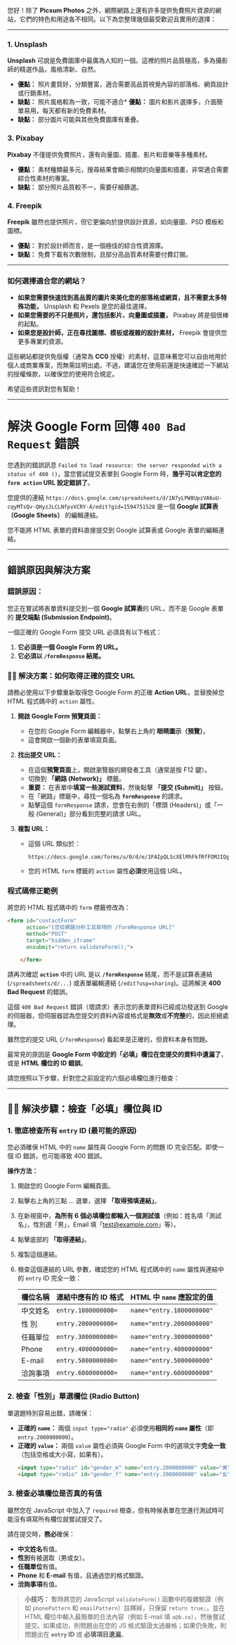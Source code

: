 您好！除了 **Picsum Photos** 之外，網際網路上還有許多提供免費照片資源的網站，它們的特色和用途各不相同。以下為您整理幾個最受歡迎且實用的選擇：

---

### 1. Unsplash

**Unsplash** 可說是免費圖庫中最廣為人知的一個。這裡的照片品質極高，多為攝影師的精選作品，風格清新、自然。
* **優點：** 照片畫質好，分類豐富，適合需要高品質視覺內容的部落格、網頁設計或行銷素材。
* **缺點：** 照片風格較為一致，可能不適合* **優點：** 圖片和影片選擇多，介面簡單易用，每天都有新的免費素材。
* **缺點：** 部分圖片可能與其他免費圖庫有重疊。

### 3. Pixabay

**Pixabay** 不僅提供免費照片，還有向量圖、插畫、影片和音樂等多種素材。
* **優點：** 素材種類最多元，搜尋結果會顯示相關的向量圖和插畫，非常適合需要綜合性素材的專案。
* **缺點：** 部分照片品質較不一，需要仔細篩選。

### 4. Freepik

**Freepik** 雖然也提供照片，但它更偏向於提供設計資源，如向量圖、PSD 模板和圖標。
* **優點：** 對於設計師而言，是一個極佳的綜合性資源庫。
* **缺點：** 免費下載有次數限制，且部分高品質素材需要付費訂閱。

---

### 如何選擇適合您的網站？

* **如果您需要快速找到高品質的圖片來美化您的部落格或網頁，且不需要太多特殊功能，** Unsplash 和 Pexels 是您的最佳選擇。
* **如果您需要的不只是照片，還包括影片、向量圖或插畫，** Pixabay 將是個很棒的起點。
* **如果您是設計師，正在尋找圖標、模板或複雜的設計素材，** Freepik 會提供您更多專業的資源。

這些網站都提供免版權（通常為 **CC0** 授權）的素材，這意味著您可以自由地用於個人或商業專案，而無需註明出處。不過，建議您在使用前還是快速確認一下網站的授權條款，以確保您的使用符合規定。

希望這些資訊對您有幫助！

-----
# 解決 Google Form 回傳 `400 Bad Request` 錯誤
您遇到的錯誤訊息 `Failed to load resource: the server responded with a status of 400 ()`，當您嘗試提交表單到 Google Form 時，**幾乎可以肯定您的 `form action` URL 設定錯誤了**。

您提供的連結 `https://docs.google.com/spreadsheets/d/1N7yLPW8UpzVA6uU-cqyMTsQv-QHyzJLCLNfpvVCRY-A/edit?gid=1594751528` 是一個 **Google 試算表（Google Sheets）** 的編輯連結。

您不能將 HTML 表單的資料直接提交到 Google 試算表或 Google 表單的編輯連結。

-----

## 錯誤原因與解決方案

### 錯誤原因：

您正在嘗試將表單資料提交到一個 **Google 試算表**的 URL，而不是 Google 表單的 **提交端點 (Submission Endpoint)**。

一個正確的 Google Form 提交 URL 必須具有以下格式：

1.  **它必須是一個 Google Form 的 URL。**
2.  **它必須以 `/formResponse` 結尾。**

### 👨‍💻 解決方案：如何取得正確的提交 URL

請務必使用以下步驟重新取得您 Google Form 的正確 **Action URL**，並替換掉您 HTML 程式碼中的 `action` 屬性。

1.  **開啟 Google Form 預覽頁面：**

      * 在您的 Google Form 編輯器中，點擊右上角的 **眼睛圖示（預覽）**。
      * 這會開啟一個新的表單填寫頁面。

2.  **找出提交 URL：**

      * 在這個**預覽頁面**上，開啟瀏覽器的開發者工具（通常是按 $\text{F12}$ 鍵）。
      * 切換到 **「網路 (Network)」** 標籤。
      * **重要：** 在表單中**填寫一些測試資料**，然後點擊 **「提交 (Submit)」** 按鈕。
      * 在「網路」標籤中，尋找一個名為 **`formResponse`** 的請求。
      * 點擊這個 `formResponse` 請求，您會在右側的「標頭 (Headers)」或「一般 (General)」部分看到完整的請求 URL。

3.  **複製 URL：**

      * 這個 URL 類似於：
        ```
        https://docs.google.com/forms/u/0/d/e/1FAIpQLScXElMhFkfRfFOMJIQgUJa0mi9lrNUExF04AN4BNsI3AsTpRw/formResponse
        ```
      * 您的 HTML `form` 標籤的 `action` 屬性**必須**使用這個 URL。

### 程式碼修正範例

將您的 HTML 程式碼中的 `form` 標籤修改為：

```html
<form id="contactForm" 
      action="[您從網路分析工具取得的 /formResponse URL]" 
      method="POST" 
      target="hidden_iframe" 
      onsubmit="return validateForm();">

    </form>
```

請再次確認 **`action`** 中的 URL 是以 **`/formResponse`** 結尾，而不是試算表連結 (`/spreadsheets/d/...`) 或表單編輯連結 (`/edit?usp=sharing`)。這將解決 **400 Bad Request** 的錯誤。


這個 `400 Bad Request` 錯誤（壞請求）表示您的表單資料已經成功發送到 Google 的伺服器，但伺服器認為您提交的資料內容或格式是**無效**或**不完整**的，因此拒絕處理。

雖然您的提交 URL (`/formResponse`) 看起來是正確的，但資料本身有問題。

最常見的原因是 **Google Form 中設定的「必填」欄位在您提交的資料中遺漏了**，或是 **HTML 欄位的 ID 錯誤**。

請您按照以下步驟，針對您之前設定的六個必填欄位進行檢查：

-----

## 👨‍🔧 解決步驟：檢查「必填」欄位與 ID

### 1\. 徹底檢查所有 `entry` ID (最可能的原因)

您必須確保 HTML 中的 `name` 屬性與 Google Form 的問題 ID 完全匹配。即使一個 ID 錯誤，也可能導致 400 錯誤。

**操作方法：**

1.  開啟您的 Google Form 編輯頁面。

2.  點擊右上角的三點 $\dots$ 選單，選擇 **「取得預填連結」**。

3.  在新視窗中，**為所有 6 個必填欄位都輸入一個測試值**（例如：姓名填「測試名」，性別選「男」，Email 填「test@example.com」等）。

4.  點擊底部的 **「取得連結」**。

5.  複製這個連結。

6.  檢查這個連結的 URL 參數，確認您的 HTML 程式碼中的 `name` 屬性與連結中的 `entry` ID 完全一致：

    | 欄位名稱 | 連結中應有的 ID 格式 | HTML 中 `name` 應設定的值 |
    | :--- | :--- | :--- |
    | 中文姓名 | `entry.1000000000=` | `name="entry.1000000000"` |
    | 性 別 | `entry.2000000000=` | `name="entry.2000000000"` |
    | 任職單位 | `entry.3000000000=` | `name="entry.3000000000"` |
    | Phone | `entry.4000000000=` | `name="entry.4000000000"` |
    | E-mail | `entry.5000000000=` | `name="entry.5000000000"` |
    | 洽詢事項 | `entry.6000000000=` | `name="entry.6000000000"` |

### 2\. 檢查「性別」單選欄位 (Radio Button)

單選題特別容易出錯，請確保：

  * **正確的 `name`：** 兩個 `input type="radio"` 必須使用**相同的 `name` 屬性**（即 `entry.2000000000`）。
  * **正確的 `value`：** 兩個 `value` 屬性必須與 Google Form 中的選項文字**完全一致**（包括空格或大小寫，如果有）。
    ```html
    <input type="radio" id="gender_m" name="entry.2000000000" value="男" required>
    <input type="radio" id="gender_f" name="entry.2000000000" value="女">
    ```

### 3\. 檢查必填欄位是否真的有值

雖然您在 JavaScript 中加入了 `required` 檢查，但有時候表單在您進行測試時可能沒有填寫所有欄位就嘗試提交了。

請在提交時，**務必**確保：

  * **中文姓名**有值。
  * **性別**有被選取（男或女）。
  * **任職單位**有值。
  * **Phone** 和 **E-mail** 有值，且通過您的格式驗證。
  * **洽詢事項**有值。

> **小技巧：** 暫時將您的 JavaScript `validateForm()` 函數中的複雜驗證（例如 `phonePattern` 和 `emailPattern`）註釋掉，只保留 `return true;`，並在 HTML 欄位中輸入最簡單的合法內容（例如 E-mail 填 `a@b.co`），然後嘗試提交。如果成功，則問題出在您的 JS 格式驗證太過嚴格；如果仍失敗，則問題出在 **`entry` ID** 或 **必填項目遺漏**。